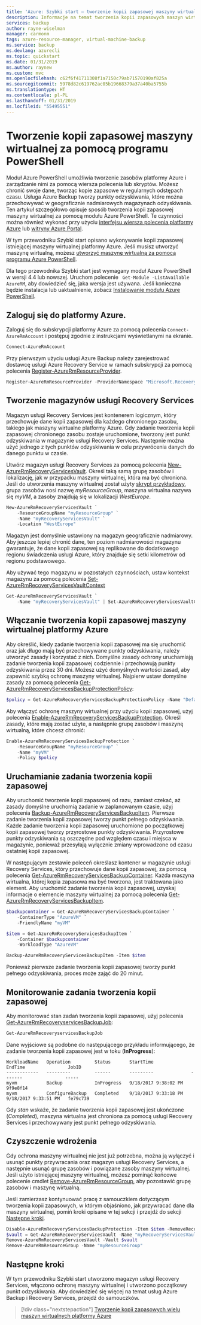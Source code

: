 ```yaml
---
title: 'Azure: Szybki start — tworzenie kopii zapasowej maszyny wirtualnej za pomocą programu PowerShell'
description: Informacje na temat tworzenia kopii zapasowych maszyn wirtualnych przy użyciu programu Azure PowerShell
services: backup
author: rayne-wiselman
manager: carmonm
tags: azure-resource-manager, virtual-machine-backup
ms.service: backup
ms.devlang: azurecli
ms.topic: quickstart
ms.date: 01/31/2019
ms.author: raynew
ms.custom: mvc
ms.openlocfilehash: c62f6f41711308f1a7150c79ab71570190af825a
ms.sourcegitcommit: 5978d82c619762ac05b19668379a37a40ba5755b
ms.translationtype: HT
ms.contentlocale: pl-PL
ms.lasthandoff: 01/31/2019
ms.locfileid: "55495551"
---
```

# <a name="back-up-a-virtual-machine-in-azure-with-powershell"></a>Tworzenie kopii zapasowej maszyny wirtualnej za pomocą programu PowerShell
Moduł Azure PowerShell umożliwia tworzenie zasobów platformy Azure i zarządzanie nimi za pomocą wiersza polecenia lub skryptów. Możesz chronić swoje dane, tworząc kopie zapasowe w regularnych odstępach czasu. Usługa Azure Backup tworzy punkty odzyskiwania, które można przechowywać w geograficznie nadmiarowych magazynach odzyskiwania. Ten artykuł szczegółowo opisuje sposób tworzenia kopii zapasowej maszyny wirtualnej za pomocą modułu Azure PowerShell. Te czynności można również wykonać przy użyciu [interfejsu wiersza polecenia platformy Azure](quick-backup-vm-cli.md) lub [witryny Azure Portal](quick-backup-vm-portal.md).

W tym przewodniku Szybki start opisano wykonywanie kopii zapasowej istniejącej maszyny wirtualnej platformy Azure. Jeśli musisz utworzyć maszynę wirtualną, możesz [utworzyć maszynę wirtualną za pomocą programu Azure PowerShell](../virtual-machines/scripts/virtual-machines-windows-powershell-sample-create-vm.md?toc=%2fpowershell%2fmodule%2ftoc.json).

Dla tego przewodnika Szybki start jest wymagany moduł Azure PowerShell w wersji 4.4 lub nowszej. Uruchom polecenie ` Get-Module -ListAvailable AzureRM`, aby dowiedzieć się, jaka wersja jest używana. Jeśli konieczna będzie instalacja lub uaktualnienie, zobacz [Instalowanie modułu Azure PowerShell](/powershell/azure/azurerm/install-azurerm-ps).


## <a name="log-in-to-azure"></a>Zaloguj się do platformy Azure.
Zaloguj się do subskrypcji platformy Azure za pomocą polecenia `Connect-AzureRmAccount` i postępuj zgodnie z instrukcjami wyświetlanymi na ekranie.

```powershell
Connect-AzureRmAccount
```

Przy pierwszym użyciu usługi Azure Backup należy zarejestrować dostawcę usługi Azure Recovery Service w ramach subskrypcji za pomocą polecenia [Register-AzureRmResourceProvider](/powershell/module/AzureRM.Resources/Register-AzureRmResourceProvider).

```powershell
Register-AzureRmResourceProvider -ProviderNamespace "Microsoft.RecoveryServices"
```


## <a name="create-a-recovery-services-vaults"></a>Tworzenie magazynów usługi Recovery Services
Magazyn usługi Recovery Services jest kontenerem logicznym, który przechowuje dane kopii zapasowej dla każdego chronionego zasobu, takiego jak maszyny wirtualne platformy Azure. Gdy zadanie tworzenia kopii zapasowej chronionego zasobu zostaje uruchomione, tworzony jest punkt odzyskiwania w magazynie usługi Recovery Services. Następnie można użyć jednego z tych punktów odzyskiwania w celu przywrócenia danych do danego punktu w czasie.

Utwórz magazyn usługi Recovery Services za pomocą polecenia [New-AzureRmRecoveryServicesVault](/powershell/module/azurerm.recoveryservices/new-azurermrecoveryservicesvault). Określ taką samą grupę zasobów i lokalizację, jak w przypadku maszyny wirtualnej, która ma być chroniona. Jeśli do utworzenia maszyny wirtualnej został użyty [skrypt przykładowy](../virtual-machines/scripts/virtual-machines-windows-powershell-sample-create-vm.md?toc=%2fpowershell%2fmodule%2ftoc.json), grupa zasobów nosi nazwę *myResourceGroup*, maszyna wirtualna nazywa się *myVM*, a zasoby znajdują się w lokalizacji *WestEurope*.

```powershell
New-AzureRmRecoveryServicesVault `
    -ResourceGroupName "myResourceGroup" `
    -Name "myRecoveryServicesVault" `
    -Location "WestEurope"
```

Magazyn jest domyślnie ustawiony na magazyn geograficznie nadmiarowy. Aby jeszcze lepiej chronić dane, ten poziom nadmiarowości magazynu gwarantuje, że dane kopii zapasowej są replikowane do dodatkowego regionu świadczenia usługi Azure, który znajduje się setki kilometrów od regionu podstawowego.

Aby używać tego magazynu w pozostałych czynnościach, ustaw kontekst magazynu za pomocą polecenia [Set-AzureRmRecoveryServicesVaultContext](/powershell/module/AzureRM.RecoveryServices/Set-AzureRmRecoveryServicesVaultContext)

```powershell
Get-AzureRmRecoveryServicesVault `
    -Name "myRecoveryServicesVault" | Set-AzureRmRecoveryServicesVaultContext
```


## <a name="enable-backup-for-an-azure-vm"></a>Włączanie tworzenia kopii zapasowej maszyny wirtualnej platformy Azure
Aby określić, kiedy zadanie tworzenia kopii zapasowej ma się uruchomić oraz jak długo mają być przechowywane punkty odzyskiwania, należy utworzyć zasady i korzystać z nich. Domyślne zasady ochrony uruchamiają zadanie tworzenia kopii zapasowej codziennie i przechowują punkty odzyskiwania przez 30 dni. Możesz użyć domyślnych wartości zasad, aby zapewnić szybką ochronę maszyny wirtualnej. Najpierw ustaw domyślne zasady za pomocą polecenia [Get-AzureRmRecoveryServicesBackupProtectionPolicy](/powershell/module/AzureRM.RecoveryServices.Backup/Get-AzureRmRecoveryServicesBackupProtectionPolicy):

```powershell
$policy = Get-AzureRmRecoveryServicesBackupProtectionPolicy -Name "DefaultPolicy"
```

Aby włączyć ochronę maszyny wirtualnej przy użyciu kopii zapasowej, użyj polecenia [Enable-AzureRmRecoveryServicesBackupProtection](/powershell/module/AzureRM.RecoveryServices.Backup/Enable-AzureRmRecoveryServicesBackupProtection). Określ zasady, które mają zostać użyte, a następnie grupę zasobów i maszynę wirtualną, które chcesz chronić:

```powershell
Enable-AzureRmRecoveryServicesBackupProtection `
    -ResourceGroupName "myResourceGroup" `
    -Name "myVM" `
    -Policy $policy
```


## <a name="start-a-backup-job"></a>Uruchamianie zadania tworzenia kopii zapasowej
Aby uruchomić tworzenie kopii zapasowej od razu, zamiast czekać, aż zasady domyślne uruchomią zadanie w zaplanowanym czasie, użyj polecenia [Backup-AzureRmRecoveryServicesBackupItem](/powershell/module/azurerm.recoveryservices.backup/backup-azurermrecoveryservicesbackupitem). Pierwsze zadanie tworzenia kopii zapasowej tworzy punkt pełnego odzyskiwania. Każde zadanie tworzenia kopii zapasowej uruchomione po początkowej kopii zapasowej tworzy przyrostowe punkty odzyskiwania. Przyrostowe punkty odzyskiwania są oszczędne pod względem czasu i miejsca w magazynie, ponieważ przesyłają wyłącznie zmiany wprowadzone od czasu ostatniej kopii zapasowej.

W następującym zestawie poleceń określasz kontener w magazynie usługi Recovery Services, który przechowuje dane kopii zapasowej, za pomocą polecenia [Get-AzureRmRecoveryServicesBackupContainer](/powershell/module/azurerm.recoveryservices.backup/get-azurermrecoveryservicesbackupcontainer). Każda maszyna wirtualna, której kopia zapasowa ma być tworzona, jest traktowana jako element. Aby uruchomić zadanie tworzenia kopii zapasowej, uzyskaj informacje o elemencie maszyny wirtualnej za pomocą polecenia [Get-AzureRmRecoveryServicesBackupItem](/powershell/module/AzureRM.RecoveryServices.Backup/Get-AzureRmRecoveryServicesBackupItem).

```powershell
$backupcontainer = Get-AzureRmRecoveryServicesBackupContainer `
    -ContainerType "AzureVM" `
    -FriendlyName "myVM"

$item = Get-AzureRmRecoveryServicesBackupItem `
    -Container $backupcontainer `
    -WorkloadType "AzureVM"

Backup-AzureRmRecoveryServicesBackupItem -Item $item
```

Ponieważ pierwsze zadanie tworzenia kopii zapasowej tworzy punkt pełnego odzyskiwania, proces może zająć do 20 minut.


## <a name="monitor-the-backup-job"></a>Monitorowanie zadania tworzenia kopii zapasowej
Aby monitorować stan zadań tworzenia kopii zapasowej, użyj polecenia [Get-AzureRmRecoveryservicesBackupJob](/powershell/module/azurerm.recoveryservices.backup/get-azurermrecoveryservicesbackupjob):

```powershell
Get-AzureRmRecoveryservicesBackupJob
```

Dane wyjściowe są podobne do następującego przykładu informującego, że zadanie tworzenia kopii zapasowej jest w toku (**InProgress**):

```
WorkloadName   Operation         Status       StartTime              EndTime                JobID
------------   ---------         ------       ---------              -------                -----
myvm           Backup            InProgress   9/18/2017 9:38:02 PM                          9f9e8f14
myvm           ConfigureBackup   Completed    9/18/2017 9:33:18 PM   9/18/2017 9:33:51 PM   fe79c739
```

Gdy *stan* wskaże, że zadanie tworzenia kopii zapasowej jest ukończone (*Completed*), maszyna wirtualna jest chroniona za pomocą usługi Recovery Services i przechowywany jest punkt pełnego odzyskiwania.


## <a name="clean-up-deployment"></a>Czyszczenie wdrożenia
Gdy ochrona maszyny wirtualnej nie jest już potrzebna, można ją wyłączyć i usunąć punkty przywracania oraz magazyn usługi Recovery Services, a następnie usunąć grupę zasobów i powiązane zasoby maszyny wirtualnej. Jeśli użyto istniejącej maszyny wirtualnej, możesz pominąć końcowe polecenie cmdlet [Remove-AzureRmResourceGroup](/powershell/module/azurerm.resources/remove-azurermresourcegroup), aby pozostawić grupę zasobów i maszynę wirtualną.

Jeśli zamierzasz kontynuować pracę z samouczkiem dotyczącym tworzenia kopii zapasowych, w którym objaśniono, jak przywracać dane dla maszyny wirtualnej, pomiń kroki opisane w tej sekcji i przejdź do sekcji [Następne kroki](#next-steps). 

```powershell
Disable-AzureRmRecoveryServicesBackupProtection -Item $item -RemoveRecoveryPoints
$vault = Get-AzureRmRecoveryServicesVault -Name "myRecoveryServicesVault"
Remove-AzureRmRecoveryServicesVault -Vault $vault
Remove-AzureRmResourceGroup -Name "myResourceGroup"
```


## <a name="next-steps"></a>Następne kroki
W tym przewodniku Szybki start utworzono magazyn usługi Recovery Services, włączono ochronę maszyny wirtualnej i utworzono początkowy punkt odzyskiwania. Aby dowiedzieć się więcej na temat usług Azure Backup i Recovery Services, przejdź do samouczków.

> [!div class="nextstepaction"]
> [Tworzenie kopii zapasowych wielu maszyn wirtualnych platformy Azure](./tutorial-backup-vm-at-scale.md)
